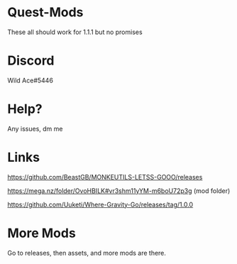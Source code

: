 # Quest-Mods
These all should work for 1.1.1 but no promises
 
# Discord
Wild Ace#5446

# Help?
Any issues, dm me

# Links
https://github.com/BeastGB/MONKEUTILS-LETSS-GOOO/releases

https://mega.nz/folder/OvoHBILK#vr3shm11yYM-m6boU72p3g (mod folder)

https://github.com/Uuketi/Where-Gravity-Go/releases/tag/1.0.0

# More Mods
Go to releases, then assets, and more mods are there.
